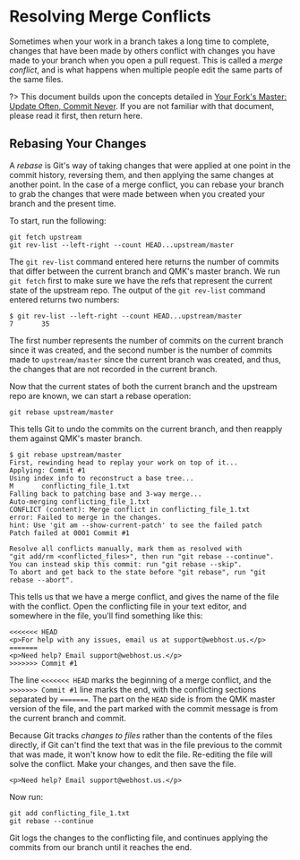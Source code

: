 # Resolving Merge Conflicts

Sometimes when your work in a branch takes a long time to complete, changes that have been made by others conflict with changes you have made to your branch when you open a pull request. This is called a *merge conflict*, and is what happens when multiple people edit the same parts of the same files.

?> This document builds upon the concepts detailed in [Your Fork's Master: Update Often, Commit Never](newbs_git_using_your_master_branch). If you are not familiar with that document, please read it first, then return here.

## Rebasing Your Changes

A *rebase* is Git's way of taking changes that were applied at one point in the commit history, reversing them, and then applying the same changes at another point. In the case of a merge conflict, you can rebase your branch to grab the changes that were made between when you created your branch and the present time.

To start, run the following:

```
git fetch upstream
git rev-list --left-right --count HEAD...upstream/master
```

The `git rev-list` command entered here returns the number of commits that differ between the current branch and QMK's master branch. We run `git fetch` first to make sure we have the refs that represent the current state of the upstream repo. The output of the `git rev-list` command entered returns two numbers:

```
$ git rev-list --left-right --count HEAD...upstream/master
7       35
```

The first number represents the number of commits on the current branch since it was created, and the second number is the number of commits made to `upstream/master` since the current branch was created, and thus, the changes that are not recorded in the current branch.

Now that the current states of both the current branch and the upstream repo are known, we can start a rebase operation:

```
git rebase upstream/master
```

This tells Git to undo the commits on the current branch, and then reapply them against QMK's master branch.

```
$ git rebase upstream/master
First, rewinding head to replay your work on top of it...
Applying: Commit #1
Using index info to reconstruct a base tree...
M       conflicting_file_1.txt
Falling back to patching base and 3-way merge...
Auto-merging conflicting_file_1.txt
CONFLICT (content): Merge conflict in conflicting_file_1.txt
error: Failed to merge in the changes.
hint: Use 'git am --show-current-patch' to see the failed patch
Patch failed at 0001 Commit #1

Resolve all conflicts manually, mark them as resolved with
"git add/rm <conflicted_files>", then run "git rebase --continue".
You can instead skip this commit: run "git rebase --skip".
To abort and get back to the state before "git rebase", run "git rebase --abort".
```

This tells us that we have a merge conflict, and gives the name of the file with the conflict. Open the conflicting file in your text editor, and somewhere in the file, you'll find something like this:

```
<<<<<<< HEAD
<p>For help with any issues, email us at support@webhost.us.</p>
=======
<p>Need help? Email support@webhost.us.</p>
>>>>>>> Commit #1
```

The line `<<<<<<< HEAD` marks the beginning of a merge conflict, and the `>>>>>>> Commit #1` line marks the end, with the conflicting sections separated by `=======`. The part on the `HEAD` side is from the QMK master version of the file, and the part marked with the commit message is from the current branch and commit.

Because Git tracks *changes to files* rather than the contents of the files directly, if Git can't find the text that was in the file previous to the commit that was made, it won't know how to edit the file. Re-editing the file will solve the conflict. Make your changes, and then save the file.

```
<p>Need help? Email support@webhost.us.</p>
```

Now run:

```
git add conflicting_file_1.txt
git rebase --continue
```

Git logs the changes to the conflicting file, and continues applying the commits from our branch until it reaches the end.
